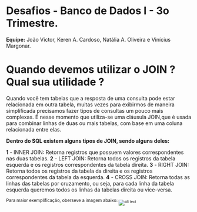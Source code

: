 # Desafios - Banco de Dados I - 3o Trimestre.

**Equipe:** João Victor, Keren A. Cardoso, Natália A. Oliveira e Vinícius Margonar.


# Quando devemos utilizar o JOIN ? Qual sua utilidade ?

Quando você tem tabelas que a resposta de uma consulta pode estar relacionada em outra tabela, muitas vezes para exibirmos de maneira simplificada precisamos fazer tipos de consultas um pouco mais complexas. É nesse momento que utiliza-se uma cláusula JOIN,que é usada para combinar linhas de duas ou mais tabelas, com base em uma coluna relacionada entre elas.

**Dentro do SQL existem alguns tipos de JOIN, sendo alguns deles:**

**1** - INNER JOIN: Retorna registros que possuem valores correspondentes nas duas tabelas.
**2** - LEFT JOIN: Retorna todos os registros da tabela esquerda e os registros correspondentes da tabela direita.
**3** - RIGHT JOIN: Retorna todos os registros da tabela da direita e os registros correspondentes da tabela da esquerda.
**4** - CROSS JOIN: Retorna todas as linhas das tabelas por cruzamento, ou seja, para cada linha da tabela esquerda queremos todos os linhas da tabelas direita ou vice-versa.

<sub> Para maior exemplificação, oberseve a imagem abaixo: <sub>
![alt text](https://www.alphacodingskills.com/mysql/img/mysql-join.PNG)
